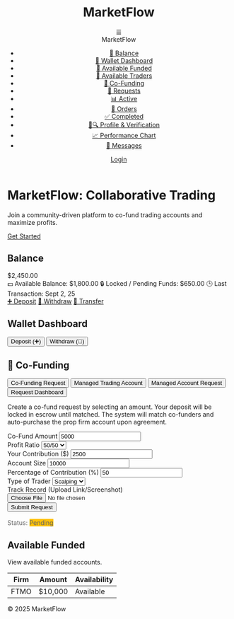 <!DOCTYPE html>
<html lang="en">
<head>
    <meta charset="UTF-8">
    <meta name="viewport" content="width=device-width, initial-scale=1.0">
    <title>MarketFlow - Wallet Dashboard</title>
    <link rel="stylesheet" href="https://cdnjs.cloudflare.com/ajax/libs/font-awesome/6.4.2/css/all.min.css">
    <style>
        /* Existing CSS remains unchanged */
        :root {
            --primary: #0a1f44;
            --secondary: #d4af37;
            --light-bg: #f9f9f9;
            --white: #fff;
            --text: #333;
            --shadow: rgba(0,0,0,0.1);
            --green: #28a745;
            --red: #dc3545;
        }
        /* ... (other styles remain unchanged) */
        .status-pending { background: #ffc107; }
        .status-active { background: #17a2b8; }
        .status-completed { background: var(--green); }
    </style>
</head>
<body>
    <header>
        <div class="header-title">
            <h1>MarketFlow</h1>
        </div>
        <nav>
            <div class="hamburger" onclick="toggleMenu()">
                ☰
                <div class="hamburger-menu">
                    <div class="brand">MarketFlow</div>
                    <ul>
                        <li><a href="#balance" onclick="showTab('balance')">🏦 Balance</a></li>
                        <li><a href="#wallet" onclick="showTab('wallet')">💼 Wallet Dashboard</a></li>
                        <li><a href="#available-funded" onclick="showTab('available-funded')">💼 Available Funded</a></li>
                        <li><a href="#available-traders" onclick="showTab('available-traders')">👥 Available Traders</a></li>
                        <li><a href="#co-funding" onclick="showTab('co-fund-request')">🤝 Co-Funding</a></li>
                        <li><a href="#requests" onclick="showTab('requests')">📩 Requests</a></li>
                        <li><a href="#active" onclick="showTab('active')">📊 Active</a></li>
                        <li><a href="#orders" onclick="showTab('orders')">📑 Orders</a></li>
                        <li><a href="#completed" onclick="showTab('completed')">✅ Completed</a></li>
                        <li><a href="#profile-verification" onclick="showTab('profile-verification')">👤🔍 Profile & Verification</a></li>
                        <li><a href="#performance-chart" onclick="showTab('performance-chart')">📈 Performance Chart</a></li>
                        <li><a href="#messages" onclick="showTab('messages')">💬 Messages</a></li>
                    </ul>
                </div>
            </div>
            <a href="#" id="auth-btn" class="btn btn-primary">Login</a>
        </nav>
    </header>

 <div id="home-content">
        <div class="hero">
            <h1>MarketFlow: Collaborative Trading</h1>
            <p>Join a community-driven platform to co-fund trading accounts and maximize profits.</p>
            <a href="#" class="btn btn-primary" onclick="login()">Get Started</a>
        </div>
    </div>

<div id="dashboard-content" class="hidden">
        <div class="dashboard">
            <main class="main-content">
                <!-- Balance Section -->
                <section id="balance-tab" class="tab-content">
                    <h2>Balance</h2>
                    <div class="wallet-overview">
                        <div class="main-balance">$2,450.00</div>
                        <div class="sub-row">
                            <span><span role="img" aria-label="money">💵</span> Available Balance: $1,800.00</span>
                            <span><span role="img" aria-label="lock">🔒</span> Locked / Pending Funds: $650.00</span>
                            <span><span role="img" aria-label="clock">🕒</span> Last Transaction: Sept 2, 25</span>
                        </div>
                    </div>
                    <div class="quick-actions">
                        <a href="#deposit" class="btn" onclick="showTab('deposit')">➕ Deposit</a>
                        <a href="#withdraw" class="btn" onclick="showTab('withdraw')">💸 Withdraw</a>
                        <a href="#transfer" class="btn" onclick="showTab('transfer')">🔄 Transfer</a>
                    </div>
                </section>
   <!-- Wallet Dashboard -->
                <section id="wallet-tab" class="tab-content">
                    <h2>Wallet Dashboard</h2>
                    <div class="wallet-tabs">
                        <button class="tab-button" onclick="showTab('deposit')">Deposit (➕)</button>
                        <button class="tab-button" onclick="showTab('withdraw')">Withdraw (💸)</button>
                    </div>
                    <div id="deposit-tab" class="tab-content">
                        <!-- Existing deposit content -->
                    </div>
                    <div id="withdraw-tab" class="tab-content">
                        <!-- Existing withdrawal content -->
                    </div>
                </section>
  <!-- Co-Funding Section -->
                <section id="co-funding-tab" class="tab-content">
                    <h2>🤝 Co-Funding</h2>
                    <div class="wallet-tabs">
                        <button class="tab-button" onclick="showTab('co-fund-request')">Co-Funding Request</button>
                        <button class="tab-button" onclick="showTab('managed-trading')">Managed Trading Account</button>
                        <button class="tab-button" onclick="showTab('managed-account')">Managed Account Request</button>
                        <button class="tab-button" onclick="showTab('requests-dashboard')">Request Dashboard</button>
                    </div>
                    <div id="co-fund-request-tab" class="tab-content">
                        <p>Create a co-fund request by selecting an amount. Your deposit will be locked in escrow until matched. The system will match co-funders and auto-purchase the prop firm account upon agreement.</p>
                        <form id="coFundForm">
                            <div class="form-group">
                                <label for="co-fund-amount">Co-Fund Amount</label>
                                <input type="number" id="co-fund-amount" placeholder="e.g., $5k" value="5000">
                            </div>
                            <div class="form-group">
                                <label for="profit-ratio">Profit Ratio</label>
                                <select id="profit-ratio">
                                    <option value="50/50">50/50</option>
                                    <option value="60/40">60/40</option>
                                    <option value="70/30">70/30</option>
                                </select>
                            </div>
                            <div class="form-group">
                                <label for="your-contribution">Your Contribution ($)</label>
                                <input type="number" id="your-contribution" placeholder="e.g., $2500" value="2500">
                            </div>
                            <div class="form-group">
                                <label for="account-size">Account Size</label>
                                <input type="number" id="account-size" placeholder="e.g., $10k" value="10000">
                            </div>
                            <div class="form-group">
                                <label for="percentage-contribution">Percentage of Contribution (%)</label>
                                <input type="number" id="percentage-contribution" placeholder="e.g., 50" value="50">
                            </div>
                            <div class="form-group">
                                <label for="trader-type">Type of Trader</label>
                                <select id="trader-type">
                                    <option value="scalping">Scalping</option>
                                    <option value="swing">Swing</option>
                                    <option value="algo">Algo</option>
                                </select>
                            </div>
                            <div class="form-group">
                                <label for="track-record">Track Record (Upload Link/Screenshot)</label>
                                <input type="file" id="track-record">
                            </div>
                            <button type="button" class="confirm-btn" onclick="submitCoFundRequest()">Submit Request</button>
                            <div class="status-tracker" style="margin-top: 1rem; color: #666;">Status: <span class="status status-pending">Pending</span></div>
                        </form>
                    </div>
                    <div id="managed-trading-tab" class="tab-content">
                        <!-- Managed Trading content -->
                    </div>
                    <div id="managed-account-tab" class="tab-content">
                        <!-- Managed Account content -->
                    </div>
                    <div id="requests-dashboard-tab" class="tab-content">
                        <!-- Request Dashboard content -->
                    </div>
                </section>
    <!-- Other sections (unchanged structure) -->
                <section id="available-funded-tab" class="tab-content">
                    <h2>Available Funded</h2>
                    <p>View available funded accounts.</p>
                    <table>
                        <thead><tr><th>Firm</th><th>Amount</th><th>Availability</th></tr></thead>
                        <tbody><tr><td>FTMO</td><td>$10,000</td><td>Available</td></tr></tbody>
                    </table>
                </section>
            </main>
        </div>
    </div
        
<footer>
        <p>&copy; 2025 MarketFlow</p>
    </footer>

  <script>
        let isLoggedIn = false;

        function updateUI() {
            const homeContent = document.getElementById('home-content');
            const dashboardContent = document.getElementById('dashboard-content');
            const authBtn = document.getElementById('auth-btn');

            if (isLoggedIn) {
                homeContent.classList.add('hidden');
                dashboardContent.classList.remove('hidden');
                authBtn.textContent = 'Logout';
                authBtn.onclick = logout;
            } else {
                homeContent.classList.remove('hidden');
                dashboardContent.classList.add('hidden');
                authBtn.textContent = 'Login';
                authBtn.onclick = login;
            }
        }

        function toggleMenu() {
            const hamburger = document.querySelector('.hamburger');
            hamburger.classList.toggle('active');
        }

        function login() {
            isLoggedIn = true;
            updateUI();
            showTab('balance'); // Default to Balance tab on login
        }

        function logout() {
            isLoggedIn = false;
            updateUI();
        }

        // Enhanced Tab Switching
        function showTab(tab) {
            // Remove active class from all tab buttons and content
            document.querySelectorAll('.tab-button').forEach(btn => btn.classList.remove('active'));
            document.querySelectorAll('.tab-content').forEach(content => content.classList.remove('active'));

            // Activate the selected tab and its content
            const tabButton = document.querySelector(`.tab-button[onclick="showTab('${tab}')"]`) ||
                             document.querySelector(`a[onclick="showTab('${tab}')"]`);
            if (tabButton) tabButton.classList.add('active');

            const tabContent = document.getElementById(`${tab}-tab`);
            if (tabContent) tabContent.classList.add('active');
        }

        // Form Submission Functions
        function submitCoFundRequest() {
            if (confirm('Submit Co-Funding Request?')) {
                alert('Request submitted successfully! Status: Pending');
                document.querySelector('#co-fund-request-tab .status-tracker .status').textContent = 'Pending';
                document.querySelector('#co-fund-request-tab .status-tracker .status').className = 'status status-pending';
            }
        }

        // Placeholder for other submission functions
        function submitManagedTradingRequest() { alert('Managed Trading Request submitted!'); }
        function submitManagedAccountRequest() { alert('Managed Account Request submitted!'); }
        function acceptRequest(id) { alert(`Accepted request ${id}!`); }
        function declineRequest(id) { alert(`Declined request ${id}!`); }
        function viewNotification() { alert('Viewing notification...'); }
        function downloadHistory() { alert('Downloading agreement history as PDF...'); }

        window.onload = () => {
            login();
        };
    </script>
</body>
</html>

